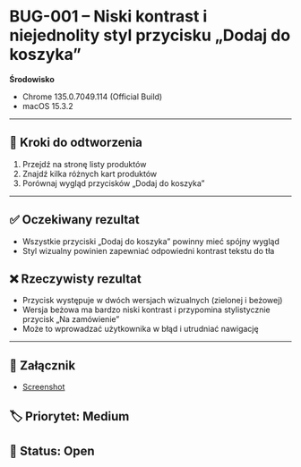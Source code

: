 # BUG-001 – Niski kontrast i niejednolity styl przycisku „Dodaj do koszyka”

**Środowisko**  
- Chrome 135.0.7049.114 (Official Build)  
- macOS 15.3.2  

---

## 🔁 Kroki do odtworzenia
1. Przejdź na stronę listy produktów
2. Znajdź kilka różnych kart produktów
3. Porównaj wygląd przycisków „Dodaj do koszyka”

---

## ✅ Oczekiwany rezultat
- Wszystkie przyciski „Dodaj do koszyka” powinny mieć spójny wygląd
- Styl wizualny powinien zapewniać odpowiedni kontrast tekstu do tła

## ❌ Rzeczywisty rezultat
- Przycisk występuje w dwóch wersjach wizualnych (zielonej i beżowej)
- Wersja beżowa ma bardzo niski kontrast i przypomina stylistycznie przycisk „Na zamówienie”
- Może to wprowadzać użytkownika w błąd i utrudniać nawigację

---

## 🧷 Załącznik
- [Screenshot](../../assets/add-to-cart-begie.png)

## 🏷 Priorytet: Medium  
## 🔧 Status: Open
